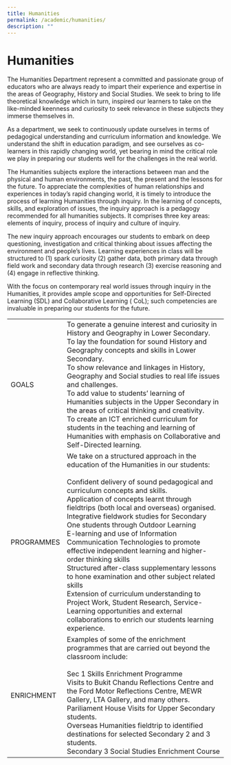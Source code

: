 ```yaml
---
title: Humanities
permalink: /academic/humanities/
description: ""
---
```

# Humanities
The Humanities Department represent a committed and passionate group of educators who are always ready to impart their experience and expertise in the areas of Geography, History and Social Studies. We seek to bring to life theoretical knowledge which in turn, inspired our learners to take on the like-minded keenness and curiosity to seek relevance in these subjects they immerse themselves in.

As a department, we seek to continuously update ourselves in terms of pedagogical understanding and curriculum information and knowledge. We understand the shift in education paradigm, and see ourselves as co-learners in this rapidly changing world, yet bearing in mind the critical role we play in preparing our students well for the challenges in the real world.

The Humanities subjects explore the interactions between man and the physical and human environments, the past, the present and the lessons for the future. To appreciate the complexities of human relationships and experiences in today’s rapid changing world, it is timely to introduce the process of learning Humanities through inquiry. In the learning of concepts, skills, and exploration of issues, the inquiry approach is a pedagogy recommended for all humanities subjects. It comprises three key areas: elements of inquiry, process of inquiry and culture of inquiry.

The new inquiry approach encourages our students to embark on deep questioning, investigation and critical thinking about issues affecting the environment and people’s lives. Learning experiences in class will be structured to (1) spark curiosity (2) gather data, both primary data through field work and secondary data through research (3) exercise reasoning and (4) engage in reflective thinking.

With the focus on contemporary real world issues through inquiry in the Humanities, it provides ample scope and opportunities for Self-Directed Learning (SDL) and Collaborative Learning ( CoL); such competencies are invaluable in preparing our students for the future.

|            |            |
|------------|------------------------------------------------------------------------------------------------|
| GOALS      | To generate a genuine interest and curiosity in History and Geography in Lower Secondary.<br>To lay the foundation for sound History and Geography concepts and skills in Lower Secondary.<br>To show relevance and linkages in History, Geography and Social studies to real life issues and challenges.<br>To add value to students’ learning of Humanities subjects in the Upper Secondary in the areas of critical thinking and creativity.<br>To create an ICT enriched curriculum for students in the teaching and learning of Humanities with emphasis on Collaborative and Self-Directed learning.           |
| PROGRAMMES | We take on a structured approach in the education of the Humanities in our students:<br><br>Confident delivery of sound pedagogical and curriculum concepts and skills.<br>Application of concepts learnt through fieldtrips (both local and overseas) organised.<br>Integrative fieldwork studies for Secondary One students through Outdoor Learning<br>E-learning and use of Information Communication Technologies to promote effective independent learning and higher-order thinking skills<br>Structured after-class supplementary lessons to hone examination and other subject related skills<br>Extension of curriculum understanding to Project Work, Student Research, Service-Learning opportunities and external collaborations to enrich our students learning experience. |
| ENRICHMENT | Examples of some of the enrichment programmes that are carried out beyond the classroom include:<br><br>Sec 1 Skills Enrichment Programme<br>Visits to Bukit Chandu Reflections Centre and the Ford Motor Reflections Centre, MEWR Gallery, LTA Gallery, and many others.<br>Pariliament House Visits for Upper Secondary students.<br>Overseas Humanities fieldtrip to identified destinations for selected Secondary 2 and 3 students.<br>Secondary 3 Social Studies Enrichment Course                          |